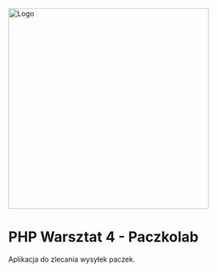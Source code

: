 <img alt="Logo" src="http://coderslab.pl/svg/logo-coderslab.svg" width="400">

# PHP Warsztat 4 - Paczkolab

Aplikacja do zlecania wysyłek paczek.
